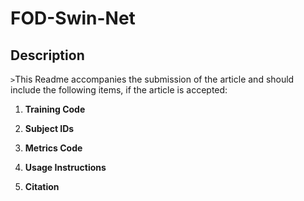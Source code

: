 # FOD-Swin-Net

## Description

`>`This Readme accompanies the submission of the article and should include the following items, if the article is accepted:

1. **Training Code**

2. **Subject IDs**

3. **Metrics Code**

4. **Usage Instructions**

5. **Citation**


